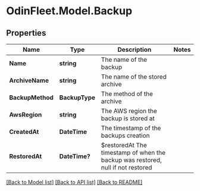 # OdinFleet.Model.Backup

## Properties

Name | Type | Description | Notes
------------ | ------------- | ------------- | -------------
**Name** | **string** | The name of the backup | 
**ArchiveName** | **string** | The name of the stored archive | 
**BackupMethod** | **BackupType** | The method of the archive | 
**AwsRegion** | **string** | The AWS region the backup is stored at | 
**CreatedAt** | **DateTime** | The timestamp of the backups creation | 
**RestoredAt** | **DateTime?** | $restoredAt The timestamp of when the backup was restored, null if not restored | 

[[Back to Model list]](../README.md#documentation-for-models) [[Back to API list]](../README.md#documentation-for-api-endpoints) [[Back to README]](../README.md)

